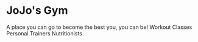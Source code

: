 # JoJo's Gym
A place you can go to become the best you, you can be!
Workout Classes
Personal Trainers
Nutritionists
